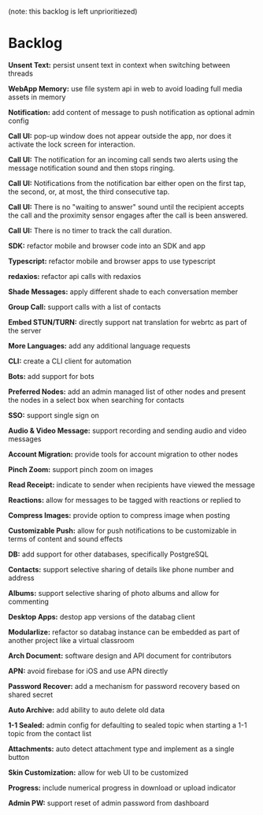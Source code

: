 (note: this backlog is left unprioritiezed)

# Backlog

**Unsent Text:** persist unsent text in context when switching between threads

**WebApp Memory:** use file system api in web to avoid loading full media assets in memory

**Notification:** add content of message to push notification as optional admin config

**Call UI:** pop-up window does not appear outside the app, nor does it activate the lock screen for interaction.

**Call UI:** The notification for an incoming call sends two alerts using the message notification sound and then stops ringing.

**Call UI:** Notifications from the notification bar either open on the first tap, the second, or, at most, the third consecutive tap.

**Call UI:** There is no "waiting to answer" sound until the recipient accepts the call and the proximity sensor engages after the call is been answered.

**Call UI:** There is no timer to track the call duration.

**SDK:** refactor mobile and browser code into an SDK and app

**Typescript:** refactor mobile and browser apps to use typescript

**redaxios:** refactor api calls with redaxios

**Shade Messages:** apply different shade to each conversation member

**Group Call:** support calls with a list of contacts

**Embed STUN/TURN:** directly support nat translation for webrtc as part of the server

**More Languages:** add any additional language requests

**CLI:** create a CLI client for automation

**Bots:** add support for bots

**Preferred Nodes:** add an admin managed list of other nodes and present the nodes in a select box when searching for contacts

**SSO:** support single sign on

**Audio & Video Message:** support recording and sending audio and video messages

**Account Migration:** provide tools for account migration to other nodes

**Pinch Zoom:** support pinch zoom on images

**Read Receipt:** indicate to sender when recipients have viewed the message

**Reactions:** allow for messages to be tagged with reactions or replied to

**Compress Images:** provide option to compress image when posting

**Customizable Push:** allow for push notifications to be customizable in terms of content and sound effects

**DB:** add support for other databases, specifically PostgreSQL

**Contacts:** support selective sharing of details like phone number and address

**Albums:** support selective sharing of photo albums and allow for commenting

**Desktop Apps:** destop app versions of the databag client

**Modularlize:** refactor so databag instance can be embedded as part of another project like a virtual classroom

**Arch Document:** software design and API document for contributors

**APN:** avoid firebase for iOS and use APN directly

**Password Recover:** add a mechanism for password recovery based on shared secret

**Auto Archive:** add ability to auto delete old data

**1-1 Sealed:** admin config for defaulting to sealed topic when starting a 1-1 topic from the contact list

**Attachments:** auto detect attachment type and implement as a single button

**Skin Customization:** allow for web UI to be customized

**Progress:** include numerical progress in download or upload indicator

**Admin PW:** support reset of admin password from dashboard

